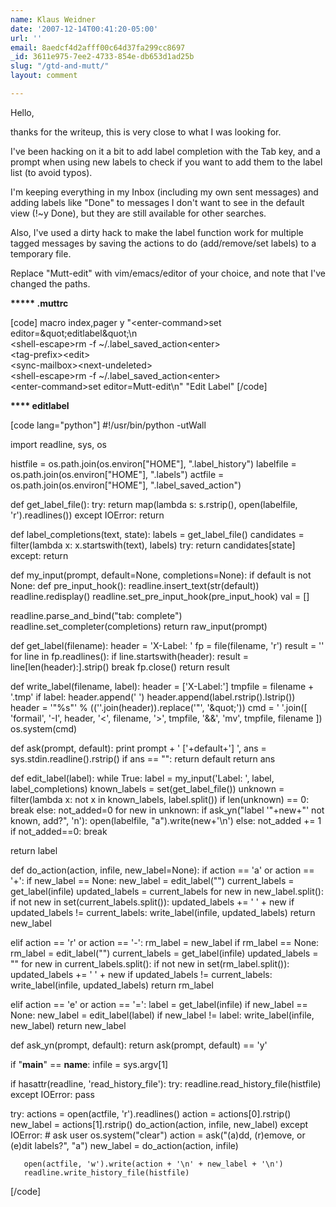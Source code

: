 ```yaml
---
name: Klaus Weidner
date: '2007-12-14T00:41:20-05:00'
url: ''
email: 8aedcf4d2afff00c64d37fa299cc8697
_id: 3611e975-7ee2-4733-854e-db653d1ad25b
slug: "/gtd-and-mutt/"
layout: comment

---
```


Hello,

thanks for the writeup, this is very close to what I was looking for.

I've been hacking on it a bit to add label completion with the Tab key, and a prompt when using new labels to check if you want to add them to the label list (to avoid typos).

I'm keeping everything in my Inbox (including my own sent messages) and adding labels like "Done" to messages I don't want to see in the default view (!~y Done), but they are still available for other searches.

Also, I've used a dirty hack to make the label function work for multiple tagged messages by saving the actions to do (add/remove/set labels) to a temporary file.

Replace "Mutt-edit" with vim/emacs/editor of your choice, and note that I've changed the paths.

<b>***** .muttrc</b>

[code]
macro index,pager y &quot;&lt;enter-command&gt;set editor=\&quot;editlabel\&quot;\n\
&lt;shell-escape&gt;rm -f ~/.label_saved_action&lt;enter&gt;\
&lt;tag-prefix&gt;&lt;edit&gt;\
&lt;sync-mailbox&gt;&lt;next-undeleted&gt;\
&lt;shell-escape&gt;rm -f ~/.label_saved_action&lt;enter&gt;\
&lt;enter-command&gt;set editor=Mutt-edit\n&quot; &quot;Edit Label&quot;
[/code]

<b>**** editlabel</b>

[code lang="python"]
#!/usr/bin/python -utWall

import readline, sys, os

histfile = os.path.join(os.environ[&quot;HOME&quot;], &quot;.label_history&quot;)
labelfile = os.path.join(os.environ[&quot;HOME&quot;], &quot;.labels&quot;)
actfile = os.path.join(os.environ[&quot;HOME&quot;], &quot;.label_saved_action&quot;)

def get_label_file():
   try:
       return map(lambda s: s.rstrip(), open(labelfile, 'r').readlines())
   except IOError:
       return

def label_completions(text, state):
   labels = get_label_file()
   candidates = filter(lambda x: x.startswith(text), labels)
   try:
       return candidates[state]
   except:
       return

def my_input(prompt, default=None, completions=None):
   if default is not None:
       def pre_input_hook():
           readline.insert_text(str(default))
           readline.redisplay()
       readline.set_pre_input_hook(pre_input_hook)
       val = []

   readline.parse_and_bind(&quot;tab: complete&quot;)
   readline.set_completer(completions)
   return raw_input(prompt)

def get_label(filename):
   header = 'X-Label: '
   fp = file(filename, 'r')
   result = ''
   for line in fp.readlines():
       if line.startswith(header):
           result = line[len(header):].strip()
           break
   fp.close()
   return result

def write_label(filename, label):
   header = ['X-Label:']
   tmpfile = filename + '.tmp'
   if label:
       header.append(' ')
       header.append(label.rstrip().lstrip())
   header = '&quot;%s&quot;' % ((''.join(header)).replace('&quot;', '\&quot;'))
   cmd = ' '.join([ 'formail',
                    '-I',
                    header,
                    '&lt;',
                    filename,
                    '&gt;',
                    tmpfile,
                    '&amp;&amp;',
                    'mv',
                    tmpfile,
                    filename
                    ])
   os.system(cmd)

def ask(prompt, default):
   print prompt + ' ['+default+'] ',
   ans = sys.stdin.readline().rstrip()
   if ans == &quot;&quot;:
       return default
   return ans

def edit_label(label):
   while True:
       label = my_input('Label: ', label, label_completions)
       known_labels = set(get_label_file())
       unknown = filter(lambda x: not x in known_labels, label.split())
       if len(unknown) == 0:
           break
       else:
           not_added=0
           for new in unknown:
               if ask_yn(&quot;label '&quot;+new+&quot;' not known, add?&quot;, 'n'):
                   open(labelfile, &quot;a&quot;).write(new+'\n')
               else:
                   not_added += 1
           if not_added==0:
               break

   return label

def do_action(action, infile, new_label=None):
   if action == 'a' or action == '+':
       if new_label == None:
           new_label = edit_label(&quot;&quot;)
       current_labels = get_label(infile)
       updated_labels = current_labels
       for new in new_label.split():
           if not new in set(current_labels.split()):
               updated_labels += ' ' + new
       if updated_labels != current_labels:
           write_label(infile, updated_labels)
       return new_label

   elif action == 'r' or action == '-':
       rm_label = new_label
       if rm_label == None:
           rm_label = edit_label(&quot;&quot;)
       current_labels = get_label(infile)
       updated_labels = &quot;&quot;
       for new in current_labels.split():
           if not new in set(rm_label.split()):
               updated_labels += ' ' + new
       if updated_labels != current_labels:
           write_label(infile, updated_labels)
       return rm_label

   elif action == 'e' or action == '=':
       label = get_label(infile)
       if new_label == None:
           new_label = edit_label(label)
       if new_label != label:
           write_label(infile, new_label)
       return new_label

def ask_yn(prompt, default):
   return ask(prompt, default) == 'y'

if &quot;__main__&quot; == __name__:
   infile = sys.argv[1]

   if hasattr(readline, 'read_history_file'):
       try:
           readline.read_history_file(histfile)
       except IOError:
           pass

   try:
       actions = open(actfile, 'r').readlines()
       action = actions[0].rstrip()
       new_label = actions[1].rstrip()
       do_action(action, infile, new_label)
   except IOError:
       # ask user
       os.system(&quot;clear&quot;)
       action = ask(&quot;(a)dd, (r)emove, or (e)dit labels?&quot;, &quot;a&quot;)
       new_label = do_action(action, infile)

       open(actfile, 'w').write(action + '\n' + new_label + '\n')
       readline.write_history_file(histfile)
[/code]

